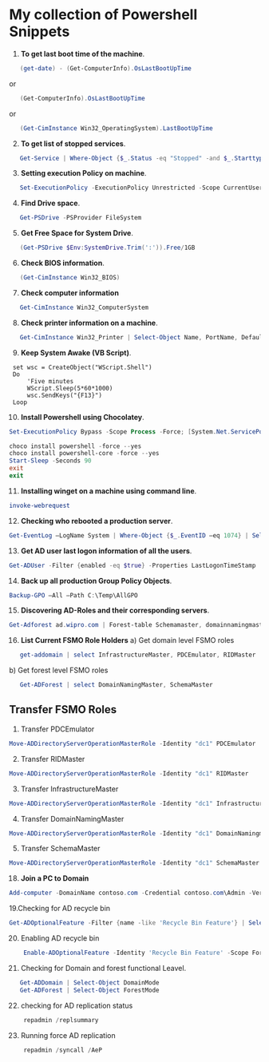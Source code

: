 
# My collection of Powershell Snippets

1. **To get last boot time of the machine**.

```powershell
   (get-date) - (Get-ComputerInfo).OsLastBootUpTime
```

or

```powershell
   (Get-ComputerInfo).OsLastBootUpTime
```

or

```powershell
   (Get-CimInstance Win32_OperatingSystem).LastBootUpTime
```

2. **To get list of stopped services**.

```powershell
   Get-Service | Where-Object {$_.Status -eq "Stopped" -and $_.Starttype -eq "Automatic"}
```

3. **Setting execution Policy on machine**.

```powershell
   Set-ExecutionPolicy -ExecutionPolicy Unrestricted -Scope CurrentUser
```

4. **Find Drive space**.

```powershell
   Get-PSDrive -PSProvider FileSystem
```

5. **Get Free Space for System Drive**.

```powershell
   (Get-PSDrive $Env:SystemDrive.Trim(':')).Free/1GB
```

6. **Check BIOS information**.

```powershell
   (Get-CimInstance Win32_BIOS)
```

7. **Check computer information**

```powershell
   Get-CimInstance Win32_ComputerSystem
```

8. **Check printer information on a machine**.

```powershell
   Get-CimInstance Win32_Printer | Select-Object Name, PortName, Default | Format-List
```

9. **Keep System Awake (VB Script)**.

```vbs
 set wsc = CreateObject("WScript.Shell")
 Do
     'Five minutes
     WScript.Sleep(5*60*1000)
     wsc.SendKeys("{F13}")
 Loop
```

10. **Install Powershell using Chocolatey**.

```powershell
Set-ExecutionPolicy Bypass -Scope Process -Force; [System.Net.ServicePointManager]::SecurityProtocol = [System.Net.ServicePointManager]::SecurityProtocol -bor 3072; iex ((New-Object System.Net.WebClient).DownloadString('https://community.chocolatey.org/install.ps1'))

choco install powershell -force --yes
choco install powershell-core -force --yes
Start-Sleep -Seconds 90
exit
exit
```

11. **Installing winget on a machine using command line**.

```powershell
invoke-webrequest
```

12. **Checking who rebooted a production server**.

```powershell
Get-EventLog –LogName System | Where-Object {$_.EventID –eq 1074} | Select-Object –Property TimeGenerated, UserName, Message
```

13. **Get AD user last logon information of all the users**.

```powershell
Get-ADUser -Filter {enabled -eq $true} -Properties LastLogonTimeStamp | Select-Object Name, @{Name="Stamp"; Expression={[DateTime]::FromFileTime($_.lastLogonTimestamp).ToString('dd-MM-yyyy_hh:mm:ss')}}
```

14. **Back up all production Group Policy Objects**.

```powershell
Backup-GPO –All –Path C:\Temp\AllGPO
```

15. **Discovering AD-Roles and their corresponding servers**.

```powershell
Get-Adforest ad.wipro.com | Forest-table Schemamaster, domainnamingmaster
```

16. **List Current FSMO Role Holders** 
a) Get domain level FSMO roles
```powershell
   get-addomain | select InfrastructureMaster, PDCEmulator, RIDMaster
```

b) Get forest level FSMO roles
```powershell
   Get-ADForest | select DomainNamingMaster, SchemaMaster
```

## **Transfer FSMO Roles**

   1. Transfer PDCEmulator

   ```powershell
   Move-ADDirectoryServerOperationMasterRole -Identity "dc1" PDCEmulator
   ```

   2. Transfer RIDMaster

   ```powershell
   Move-ADDirectoryServerOperationMasterRole -Identity "dc1" RIDMaster
   ```

   3. Transfer InfrastructureMaster

   ```powershell
   Move-ADDirectoryServerOperationMasterRole -Identity "dc1" Infrastructuremaster
   ```

   4. Transfer DomainNamingMaster

   ```powershell
   Move-ADDirectoryServerOperationMasterRole -Identity "dc1" DomainNamingmaster
   ```

   5. Transfer SchemaMaster

   ```powershell
   Move-ADDirectoryServerOperationMasterRole -Identity "dc1" SchemaMaster
   ```

18. **Join a PC to Domain**
```powershell
Add-computer -DomainName contoso.com -Credential contoso.com\Admin -Verbose -Restart -Force
```
19.Checking for AD recycle bin
```powershell
Get-ADOptionalFeature -Filter {name -like 'Recycle Bin Feature'} | Select-Object Name, EnabledScopes
```
20. Enabling AD recycle bin
```powershell
    Enable-ADOptionalFeature -Identity 'Recycle Bin Feature' -Scope ForestOrConfigurationSet -Target (Get-ADForest).RootDomain -Confirm:$false
```
21. Checking for Domain and forest functional Leavel.
```powershell
   Get-ADDomain | Select-Object DomainMode
   Get-ADForest | Select-Object ForestMode
```
22. checking for AD replication status
```powershell
    repadmin /replsummary
```
23. Running force AD replication
```powershell
    repadmin /syncall /AeP
```
